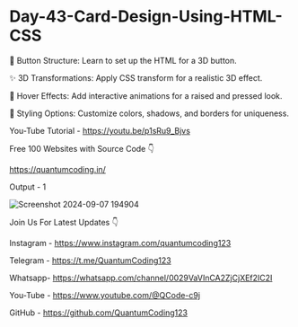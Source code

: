 # Day-43-Card-Design-Using-HTML-CSS

🔧 Button Structure: Learn to set up the HTML for a 3D button.

✨ 3D Transformations: Apply CSS transform for a realistic 3D effect.

🎨 Hover Effects: Add interactive animations for a raised and pressed look.

🌈 Styling Options: Customize colors, shadows, and borders for uniqueness.

You-Tube Tutorial - https://youtu.be/p1sRu9_Bjvs

Free 100 Websites with Source Code 👇

https://quantumcoding.in/

Output - 1

![Screenshot 2024-09-07 194904](https://github.com/user-attachments/assets/d3e37f6d-b99c-4b7b-b60b-999c0ce6a1cd)


Join Us For Latest Updates 👇

Instagram - https://www.instagram.com/quantumcoding123

Telegram - https://t.me/QuantumCoding123

Whatsapp- https://whatsapp.com/channel/0029VaVInCA2ZjCjXEf2IC2I

You-Tube - https://www.youtube.com/@QCode-c9j

GitHub - https://github.com/QuantumCoding123
